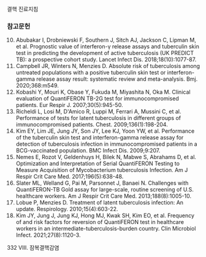 결핵 진료지침

### 참고문헌

10. Abubakar I, Drobniewski F, Southern J, Sitch AJ, Jackson C, Lipman M, et al. Prognostic value of interferon-γ release assays and tuberculin skin test in predicting the development of active tuberculosis (UK PREDICT TB): a prospective cohort study. Lancet Infect Dis. 2018;18(10):1077-87.
11. Campbell JR, Winters N, Menzies D. Absolute risk of tuberculosis among untreated populations with a positive tuberculin skin test or interferon-gamma release assay result: systematic review and meta-analysis. Bmj. 2020;368:m549.
12. Kobashi Y, Mouri K, Obase Y, Fukuda M, Miyashita N, Oka M. Clinical evaluation of QuantiFERON TB-2G test for immunocompromised patients. Eur Respir J. 2007;30(5):945-50.
13. Richeldi L, Losi M, D'Amico R, Luppi M, Ferrari A, Mussini C, et al. Performance of tests for latent tuberculosis in different groups of immunocompromised patients. Chest. 2009;136(1):198-204.
14. Kim EY, Lim JE, Jung JY, Son JY, Lee KJ, Yoon YW, et al. Performance of the tuberculin skin test and interferon-gamma release assay for detection of tuberculosis infection in immunocompromised patients in a BCG-vaccinated population. BMC Infect Dis. 2009;9:207.
15. Nemes E, Rozot V, Geldenhuys H, Bilek N, Mabwe S, Abrahams D, et al. Optimization and Interpretation of Serial QuantiFERON Testing to Measure Acquisition of Mycobacterium tuberculosis Infection. Am J Respir Crit Care Med. 2017;196(5):638-48.
16. Slater ML, Welland G, Pai M, Parsonnet J, Banaei N. Challenges with QuantiFERON-TB Gold assay for large-scale, routine screening of U.S. healthcare workers. Am J Respir Crit Care Med. 2013;188(8):1005-10.
17. Lobue P, Menzies D. Treatment of latent tuberculosis infection: An update. Respirology. 2010;15(4):603-22.
18. Kim JY, Jung J, Jung KJ, Hong MJ, Kwak SH, Kim EO, et al. Frequency of and risk factors for reversion of QuantiFERON test in healthcare workers in an intermediate-tuberculosis-burden country. Clin Microbiol Infect. 2021;27(8):1120-3.

<PAGE>332
VIII. 잠복결핵감염